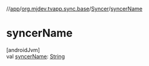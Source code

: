 //[app](../../../index.md)/[org.mjdev.tvapp.sync.base](../index.md)/[Syncer](index.md)/[syncerName](syncer-name.md)

# syncerName

[androidJvm]\
val [syncerName](syncer-name.md): [String](https://kotlinlang.org/api/latest/jvm/stdlib/kotlin/-string/index.html)
